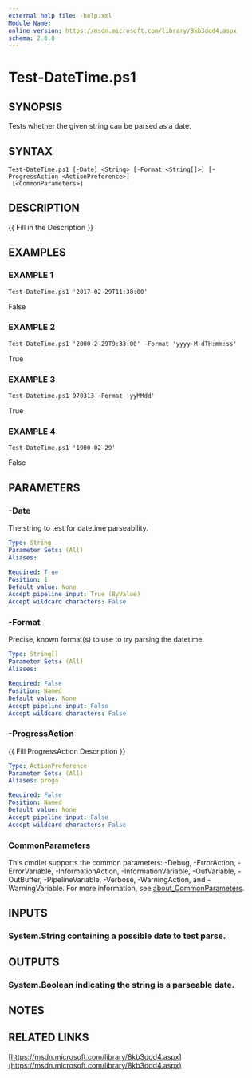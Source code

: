 ```yaml
---
external help file: -help.xml
Module Name:
online version: https://msdn.microsoft.com/library/8kb3ddd4.aspx
schema: 2.0.0
---
```


# Test-DateTime.ps1

## SYNOPSIS
Tests whether the given string can be parsed as a date.

## SYNTAX

```
Test-DateTime.ps1 [-Date] <String> [-Format <String[]>] [-ProgressAction <ActionPreference>]
 [<CommonParameters>]
```

## DESCRIPTION
{{ Fill in the Description }}

## EXAMPLES

### EXAMPLE 1
```
Test-DateTime.ps1 '2017-02-29T11:38:00'
```

False

### EXAMPLE 2
```
Test-DateTime.ps1 '2000-2-29T9:33:00' -Format 'yyyy-M-dTH:mm:ss'
```

True

### EXAMPLE 3
```
Test-Datetime.ps1 970313 -Format 'yyMMdd'
```

True

### EXAMPLE 4
```
Test-DateTime.ps1 '1900-02-29'
```

False

## PARAMETERS

### -Date
The string to test for datetime parseability.

```yaml
Type: String
Parameter Sets: (All)
Aliases:

Required: True
Position: 1
Default value: None
Accept pipeline input: True (ByValue)
Accept wildcard characters: False
```

### -Format
Precise, known format(s) to use to try parsing the datetime.

```yaml
Type: String[]
Parameter Sets: (All)
Aliases:

Required: False
Position: Named
Default value: None
Accept pipeline input: False
Accept wildcard characters: False
```

### -ProgressAction
{{ Fill ProgressAction Description }}

```yaml
Type: ActionPreference
Parameter Sets: (All)
Aliases: proga

Required: False
Position: Named
Default value: None
Accept pipeline input: False
Accept wildcard characters: False
```

### CommonParameters
This cmdlet supports the common parameters: -Debug, -ErrorAction, -ErrorVariable, -InformationAction, -InformationVariable, -OutVariable, -OutBuffer, -PipelineVariable, -Verbose, -WarningAction, and -WarningVariable. For more information, see [about_CommonParameters](http://go.microsoft.com/fwlink/?LinkID=113216).

## INPUTS

### System.String containing a possible date to test parse.
## OUTPUTS

### System.Boolean indicating the string is a parseable date.
## NOTES

## RELATED LINKS

[https://msdn.microsoft.com/library/8kb3ddd4.aspx](https://msdn.microsoft.com/library/8kb3ddd4.aspx)

